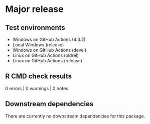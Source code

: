 # Major release

## Test environments

* Windows on GitHub Actions (4.3.2)
* Local Windows (release)
* Windows on GitHub Actions (devel)
* Linux on GitHub Actions (oldrel)
* Linux on GitHub Actions (release)

## R CMD check results

0 errors | 0 warnings | 0 notes

## Downstream dependencies

There are currently no downstream dependencies for this package.
